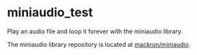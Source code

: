 # miniaudio_test
Play an audio file and loop it forever with the miniaudio library.

The miniaudio library repository is located at [mackron/miniaudio](https://github.com/mackron/miniaudio).
